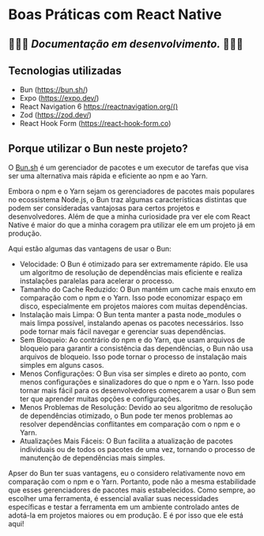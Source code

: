 # Boas Práticas com React Native

🚧🚧🚧 _Documentação em desenvolvimento._ 🚧🚧🚧
---

## Tecnologias utilizadas

- Bun (<https://bun.sh/>)
- Expo (<https://expo.dev/>)
- React Navigation 6 <https://reactnavigation.org/()>
- Zod (<https://zod.dev/>)
- React Hook Form (<https://react-hook-form.co>)

## Porque utilizar o Bun neste projeto?

O [Bun.sh](https://bun.sh/) é um gerenciador de pacotes e um executor de tarefas que visa ser uma alternativa mais rápida e eficiente ao npm e ao Yarn.

Embora o npm e o Yarn sejam os gerenciadores de pacotes mais populares no ecossistema Node.js, o Bun traz algumas características distintas que podem ser consideradas vantajosas para certos projetos e desenvolvedores. Além de que a minha curiosidade pra ver ele com React Native é maior do que a minha coragem pra utilizar ele em um projeto já em produção.  

Aqui estão algumas das vantagens de usar o Bun:

- Velocidade: O Bun é otimizado para ser extremamente rápido. Ele usa um algoritmo de resolução de dependências mais eficiente e realiza instalações paralelas para acelerar o processo.
- Tamanho do Cache Reduzido: O Bun mantém um cache mais enxuto em comparação com o npm e o Yarn. Isso pode economizar espaço em disco, especialmente em projetos maiores com muitas dependências.
- Instalação mais Limpa: O Bun tenta manter a pasta node_modules o mais limpa possível, instalando apenas os pacotes necessários. Isso pode tornar mais fácil navegar e gerenciar suas dependências.
- Sem Bloqueio: Ao contrário do npm e do Yarn, que usam arquivos de bloqueio para garantir a consistência das dependências, o Bun não usa arquivos de bloqueio. Isso pode tornar o processo de instalação mais simples em alguns casos.
- Menos Configurações: O Bun visa ser simples e direto ao ponto, com menos configurações e sinalizadores do que o npm e o Yarn. Isso pode tornar mais fácil para os desenvolvedores começarem a usar o Bun sem ter que aprender muitas opções e configurações.
- Menos Problemas de Resolução: Devido ao seu algoritmo de resolução de dependências otimizado, o Bun pode ter menos problemas ao resolver dependências conflitantes em comparação com o npm e o Yarn.
- Atualizações Mais Fáceis: O Bun facilita a atualização de pacotes individuais ou de todos os pacotes de uma vez, tornando o processo de manutenção de dependências mais simples.

Apser do Bun ter suas vantagens, eu o considero relativamente novo em comparação com o npm e o Yarn. Portanto, pode não a mesma estabilidade que esses gerenciadores de pacotes mais estabelecidos. Como sempre, ao escolher uma ferramenta, é essencial avaliar suas necessidades específicas e testar a ferramenta em um ambiente controlado antes de adotá-la em projetos maiores ou em produção. E é por isso que ele está aqui!
